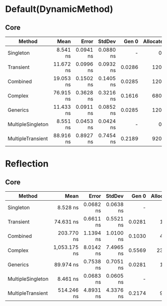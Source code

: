 # Default(DynamicMethod)

## Core

|            Method |      Mean |     Error |    StdDev |  Gen 0 | Allocated |
|------------------ |----------:|----------:|----------:|-------:|----------:|
|         Singleton |  8.541 ns | 0.0941 ns | 0.0880 ns |      - |       0 B |
|         Transient | 11.672 ns | 0.0996 ns | 0.0932 ns | 0.0286 |     120 B |
|          Combined | 19.053 ns | 0.1502 ns | 0.1405 ns | 0.0285 |     120 B |
|           Complex | 76.915 ns | 0.3628 ns | 0.3216 ns | 0.1616 |     680 B |
|          Generics | 11.433 ns | 0.0911 ns | 0.0852 ns | 0.0285 |     120 B |
| MultipleSingleton |  8.551 ns | 0.0453 ns | 0.0424 ns |      - |       0 B |
| MultipleTransient | 88.916 ns | 0.8927 ns | 0.7454 ns | 0.2189 |     920 B |

# Reflection

## Core

|            Method |         Mean |     Error |    StdDev |  Gen 0 | Allocated |
|------------------ |-------------:|----------:|----------:|-------:|----------:|
|         Singleton |     8.528 ns | 0.0682 ns | 0.0638 ns |      - |       0 B |
|         Transient |    74.631 ns | 0.6611 ns | 0.5521 ns | 0.0281 |     120 B |
|          Combined |   203.770 ns | 1.1394 ns | 1.0100 ns | 0.1030 |     440 B |
|           Complex | 1,053.175 ns | 8.0142 ns | 7.4965 ns | 0.5569 |    2360 B |
|          Generics |    89.974 ns | 0.7538 ns | 0.7051 ns | 0.0281 |     120 B |
| MultipleSingleton |     8.461 ns | 0.0683 ns | 0.0605 ns |      - |       0 B |
| MultipleTransient |   514.246 ns | 4.8931 ns | 4.3376 ns | 0.2174 |     920 B |
